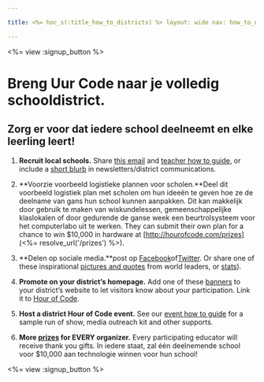 ```yaml
---

title: <%= hoc_s(:title_how_to_districts) %> layout: wide nav: how_to_nav

---
```


<%= view :signup_button %>

# Breng Uur Code naar je volledig schooldistrict.

## Zorg er voor dat iedere school deelneemt en elke leerling leert!

  1. **Recruit local schools.** Share [this email](<%= resolve_url('/resources#sample-emails') %>) and [teacher how to guide](<%= resolve_url('/resources/how-to') %>), or include a [short blurb](<%= resolve_url('/resources/stats') %>) in newsletters/district communications.

  2. **Voorzie voorbeeld logistieke plannen voor scholen.**Deel dit voorbeeld logistiek plan met scholen om hun ideeën te geven hoe ze de deelname van gans hun school kunnen aanpakken. Dit kan makkelijk door gebruik te maken van wiskundelessen, gemeenschappelijke klaslokalen of door gedurende de ganse week een beurtrolsysteem voor het computerlabo uit te werken. They can submit their own plan for a chance to win $10,000 in hardware at [http://hourofcode.com/prizes](<%= resolve_url('/prizes') %>).

  3. **Delen op sociale media.**post op [Facebook](https://www.facebook.com/sharer/sharer.php?u=http%3A%2F%2Fhourofcode.com%2Fus)of[Twitter](https://twitter.com/intent/tweet?url=http%3A%2F%2Fhourofcode.com&text=I%27m%20participating%20in%20this%20year%27s%20%23HourOfCode%2C%20are%20you%3F%20%40codeorg&original_referer=https%3A%2F%2Fwww.google.com%2Furl%3Fq%3Dhttps%253A%252F%252Ftwitter.com%252Fshare%253Fhashtags%253D%2526amp%253Brelated%253Dcodeorg%2526amp%253Btext%253DI%252527m%252Bparticipating%252Bin%252Bthis%252Byear%252527s%252B%252523HourOfCode%25252C%252Bare%252Byou%25253F%252B%252540codeorg%2526amp%253Burl%253Dhttp%25253A%25252F%25252Fhourofcode.com%26sa%3DD%26sntz%3D1%26usg%3DAFQjCNE1GLTUbKZfMlEh9Aj5w0iswz6PYQ&related=codeorg&hashtags=). Or share one of these inspirational [pictures and quotes](<%= resolve_url('/resources#social') %>) from world leaders, or [stats](<%= resolve_url('/resources/stats') %>)).

  4. **Promote on your district’s homepage.** Add one of these [banners](<%= resolve_url('/resources#banners') %>) to your district’s website to let visitors know about your participation. Link it to [Hour of Code](<%= resolve_url('/') %>).

  5. **Host a district Hour of Code event.** See our [event how to guide](<%= resolve_url('/resources/how-to-events') %>) for a sample run of show, media outreach kit and other supports.

  6. **More [prizes](<%= resolve_url('/prizes') %>) for EVERY organizer.** Every participating educator will receive thank you gifts. In iedere staat, zal één deelnemende school voor $10,000 aan technologie winnen voor hun school!

<%= view :signup_button %>